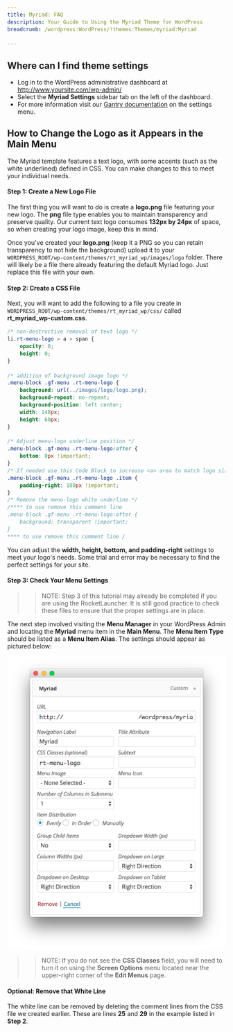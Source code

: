 ```yaml
---
title: Myriad: FAQ
description: Your Guide to Using the Myriad Theme for WordPress
breadcrumb: /wordpress:WordPress/!themes:Themes/myriad:Myriad

---
```


Where can I find theme settings
-----
* Log in to the WordPress administrative dashboard at http://www.yoursite.com/wp-admin/
* Select the **Myriad Settings** sidebar tab on the left of the dashboard.
* For more information visit our [Gantry documentation](http://docs.gantry.org/gantry4/configure) on the settings menu.

How to Change the Logo as it Appears in the Main Menu
-----

The Myriad template features a text logo, with some accents (such as the white underlined) defined in CSS. You can make changes to this to meet your individual needs.

#### Step 1: Create a New Logo File

The first thing you will want to do is create a **logo.png** file featuring your new logo. The **png** file type enables you to maintain transparency and preserve quality. Our current text logo consumes **132px by 24px** of space, so when creating your logo image, keep this in mind.

Once you've created your **logo.png** (keep it a PNG so you can retain transparency to not hide the background) upload it to your `WORDPRESS_ROOT/wp-content/themes/rt_myriad_wp/images/logo` folder. There will likely be a file there already featuring the default Myriad logo. Just replace this file with your own.

#### Step 2: Create a CSS File

Next, you will want to add the following to a file you create in `WORDPRESS_ROOT/wp-content/themes/rt_myriad_wp/css/` called **rt_myriad_wp-custom.css**.

~~~ .css
/* non-destructive removal of text logo */
li.rt-menu-logo > a > span {
    opacity: 0;
    height: 0;
}
 
/* addition of background image logo */
.menu-block .gf-menu .rt-menu-logo {
    background: url(../images/logo/logo.png);
    background-repeat: no-repeat;
    background-position: left center;
    width: 148px;
    height: 60px;
}
 
/* Adjust menu-logo underline position */
.menu-block .gf-menu .rt-menu-logo:after {
    bottom: 0px !important;
}
/* If needed use this Code Block to increase <a> area to match logo size*/
.menu-block .gf-menu .rt-menu-logo .item {
    padding-right: 180px !important;
}
/* Remove the meno-logo white underline */
/**** to use remove this comment line
.menu-block .gf-menu .rt-menu-logo:after {
    background: transparent !important;
}
**** to use remove this comment line /
~~~

You can adjust the **width, height, bottom, and padding-right** settings to meet your logo's needs. Some trial and error may be necessary to find the perfect settings for your site.

#### Step 3: Check Your Menu Settings

>> NOTE: Step 3 of this tutorial may already be completed if you are using the RocketLauncher. It is still good practice to check these files to ensure that the proper settings are in place.

The next step involved visiting the **Menu Manager** in your WordPress Admin and locating the **Myriad** menu item in the **Main Menu**. The **Menu Item Type** should be listed as a **Menu Item Alias**. The settings should appear as pictured below:

![](assets/faqimage_1.png)

>> NOTE: If you do not see the **CSS Classes** field, you will need to turn it on using the **Screen Options** menu located near the upper-right corner of the **Edit Menus** page.

#### Optional: Remove that White Line

The white line can be removed by deleting the comment lines from the CSS file we created earlier. These are lines **25** and **29** in the example listed in **Step 2**.